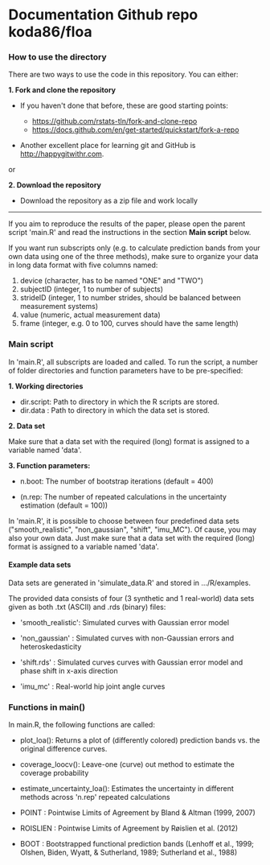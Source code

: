 # Documentation Github repo koda86/floa

### How to use the directory

There are two ways to use the code in this repository. You can either:

**1. Fork and clone the repository**

- If you haven't done that before, these are good starting points:
  - https://github.com/rstats-tln/fork-and-clone-repo
  - https://docs.github.com/en/get-started/quickstart/fork-a-repo

- Another excellent place for learning git and GitHub is http://happygitwithr.com.

or

**2. Download the repository**

- Download the repository as a zip file and work locally

---

If you aim to reproduce the results of the paper, please open the parent script 'main.R' and read the instructions in the section **Main script** below.

If you want run subscripts only (e.g. to calculate prediction bands from your own data using one of the three methods), make sure to organize your data in long data format with five columns named:

1. device (character, has to be named "ONE" and "TWO")
2. subjectID (integer, 1 to number of subjects)
3. strideID (integer, 1 to number strides, should be balanced between measurement systems)
4. value (numeric, actual measurement data)
5. frame (integer, e.g. 0 to 100, curves should have the same length)

### Main script

In 'main.R', all subscripts are loaded and called. To run the script, a number of folder directories and function parameters have to be pre-specified:

**1. Working directories**

- dir.script: Path to directory in which the R scripts are stored.
- dir.data : Path to directory in which the data set is stored.

**2. Data set**

Make sure that a data set with the required (long) format is assigned to a variable named 'data'.

**3. Function parameters:**

- n.boot: The number of bootstrap iterations (default = 400)

- (n.rep: The number of repeated calculations in the uncertainty estimation (default = 100))

In 'main.R', it is possible to choose between four predefined data sets ("smooth_realistic", "non_gaussian", "shift", "imu_MC"). Of cause, you may also your own data. Just make sure that a data set with the required (long) format is assigned to a variable named 'data'.

#### Example data sets

Data sets are generated in 'simulate_data.R' and stored in .../R/examples.

The provided data consists of four (3 synthetic and 1 real-world) data sets given as both .txt (ASCII) and .rds (binary) files:

- 'smooth_realistic': Simulated curves with Gaussian error model

- 'non_gaussian'    : Simulated curves with non-Gaussian errors and heteroskedasticity

- 'shift.rds'       : Simulated curves curves with Gaussian error model and phase shift in x-axis direction

- 'imu_mc'          : Real-world hip joint angle curves


### Functions in main()

In main.R, the following functions are called:

- plot_loa(): Returns a plot of (differently colored) prediction bands vs. the original difference curves.

- coverage_loocv(): Leave-one (curve) out method to estimate the coverage probability

- estimate_uncertainty_loa(): Estimates the uncertainty in different methods across 'n.rep' repeated calculations


- POINT : Pointwise Limits of Agreement by Bland & Altman (1999, 2007)
- ROISLIEN : Pointwise Limits of Agreement by Røislien et al. (2012)
- BOOT : Bootstrapped functional prediction bands (Lenhoff et al., 1999; Olshen, Biden, Wyatt, & Sutherland, 1989; Sutherland et al., 1988)

<!---
### Flowchart

```{=html}
<div id="htmlwidget-f84af788624b61ab0729" style="width:672px;height:480px;" class="grViz html-widget"></div>
<script type="application/json" data-for="htmlwidget-f84af788624b61ab0729">{"x":{"diagram":"digraph flowchart {\n\n      # node definitions with substituted label text\n      node [fontname = Helvetica, shape = rectangle]\n      \n      tab1 [label = \"Time normalize curves of IMU - MC\"]\n      tab2 [label = \"Create difference curves IMU - MC\"]\n      tab3 [label = \"Convert difference curves to function data objects using Fourier series\"]\n      tab4 [label = \"floa_rcb \"]\n      tab5 [label = \"FLOAboot_2SD \"]\n      tab6 [label = \"floa_point\"]\n      tab7 [label = \"First stage:\n draw_clusters\n All strides from 11 subjects (randomly permuted)\n are drawn with replacement\"]\n      tab8 [label = \"Functional mean for each cluster\"]\n      tab9 [label = \"Second stage:\n Repeat the first stage 1000 times\"]\n      tab10 [label = \"Quantile\"]\n\n      # edge definitions with the node IDs\n      tab1 -> tab2\n      tab2 -> tab3\n      tab3 -> tab4\n      tab3 -> tab5\n      tab3 -> tab6\n      tab4 -> tab7\n      tab7 -> tab8\n      tab8 -> tab9\n      tab9 -> tab10\n      }","config":{"engine":"dot","options":null}},"evals":[],"jsHooks":[]}</script>
```
--->
